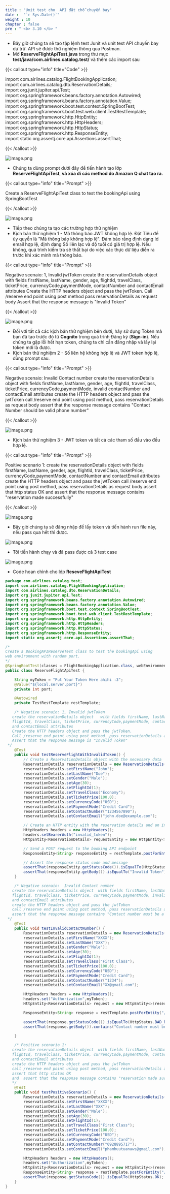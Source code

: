 ```yaml
---
title : "Unit test cho  API đặt chỗ chuyến bay"
date :  "`r Sys.Date()`" 
weight : 10
chapter : false
pre : " <b> 3.10 </b> "
---
```


- Bây giờ chúng ta sẽ tạo tập lệnh test Junit và unit test API chuyến bay dự trữ. API sẽ được thử nghiệm thông qua Postman.
- Mở **ReserveFlightApiTest.java** trong thư mục **test/java/com.airlines.catalog.test/** và thêm các import sau

{{< callout type="info" title="Code" >}}

import com.airlines.catalog.FlightBookingApplication;<br>
import com.airlines.catalog.dto.ReservationDetails;<br>
import org.junit.jupiter.api.Test;<br>
import org.springframework.beans.factory.annotation.Autowired;<br>
import org.springframework.beans.factory.annotation.Value;<br>
import org.springframework.boot.test.context.SpringBootTest;<br>
import org.springframework.boot.test.web.client.TestRestTemplate;<br>
import org.springframework.http.HttpEntity;<br>
import org.springframework.http.HttpHeaders;<br>
import org.springframework.http.HttpStatus;<br>
import org.springframework.http.ResponseEntity;<br>
import static org.assertj.core.api.Assertions.assertThat;<br>

{{< /callout >}}

![image.png](/images/module_2/unit_test_reservation_api/image.png)

- Chúng ta dùng prompt dưới đây để tiến hành tạo lớp **ReserveFlightApiTest**, ****và xóa đi các method do Amazon Q chat tạo ra**.**

{{< callout type="info" title="Prompt" >}}

Create a ReserveFlightApiTest class to test the bookingApi using SpringBootTest

{{< /callout >}}

![image.png](/images/module_2/unit_test_reservation_api/image_1.png)

- Tiếp theo chúng ta tạo các trường hợp thử nghiệm
- Kịch bản thử nghiệm 1 - Mã thông báo JWT không hợp lệ. Đặt Tiêu đề ủy quyền là "Mã thông báo không hợp lệ". Đảm bảo rằng định dạng Id email hợp lệ, định dạng Số liên lạc và độ tuổi có giá trị hợp lệ. Nếu không, quá trình kiểm tra sẽ thất bại do việc xác thực dữ liệu diễn ra trước khi xác minh mã thông báo.

{{< callout type="info" title="Prompt" >}}

Negative scenaio: 1, Invalid jwtToken
create the reservationDetails object   with fields firstName, lastName, gender, age,
flightId, travelClass, ticketPrice, currencyCode,paymentMode, contactNumber
and contactEmail attributes
Create the HTTP headers object and pass the jwtToken.
Call /reserve end point using post method  pass reservationDetails as request body
Assert that the response message is "Invalid Token"

{{< /callout >}}

![image.png](/images/module_2/unit_test_reservation_api/image_2.png)

- Đối với tất cả các kịch bản thử nghiệm bên dưới, hãy sử dụng Token mà bạn đã tạo trước đó từ **Cognito** trong quá trình Đăng ký (**Sign-in**). Nếu chúng ta gặp lỗi hết hạn token, chúng ta chỉ cần đăng nhập và lấy lại token mới là được.
- Kịch bản thử nghiệm 2 - Số liên hệ không hợp lệ và JWT token hợp lệ, dùng prompt sau.

{{< callout type="info" title="Prompt" >}}

Negative scenaio:  Invalid Contact number
   create the reservationDetails object  with fields firstName, lastName, gender, age,
   flightId, travelClass, ticketPrice, currencyCode,paymentMode, invalid contactNumber
   and contactEmail attributes
   create the HTTP headers object and pass the jwtToken
   call /reserve end point using post method, pass reservationDetails as request body
   assert that the response message contains "Contact Number should be valid phone number"

{{< /callout >}}

![image.png](/images/module_2/unit_test_reservation_api/image_3.png)

- Kịch bản thử nghiệm 3 - JWT token và tất cả các tham số đầu vào đều hợp lệ.

{{< callout type="info" title="Prompt" >}}

Positive scenario 1:
   create the reservationDetails object  with fields firstName, lastName, gender, age,
   flightId, travelClass, ticketPrice, currencyCode,paymentMode, contactNumber
   and contactEmail attributes
   create the HTTP headers object and pass the jwtToken
   call /reserve end point using post method, pass reservationDetails as request body
   assert that http status OK
   and  assert that the response message contains "reservation made successfully"

{{< /callout >}}

![image.png](/images/module_2/unit_test_reservation_api/image_4.png)

- Bây giờ chúng ta sẽ đăng nhập để lấy token và tiến hành run file này, nếu pass qua hết thì được.

![image.png](/images/module_2/unit_test_reservation_api/image_5.png)
- Tôi tiến hành chạy và đã pass được cả 3 test case

![image.png](/images/module_2/unit_test_reservation_api/image_6.png)

- Code hoan chỉnh cho lớp **ReseveFlightApiTest**

```java
package com.airlines.catalog.test;
import com.airlines.catalog.FlightBookingApplication;
import com.airlines.catalog.dto.ReservationDetails;
import org.junit.jupiter.api.Test;
import org.springframework.beans.factory.annotation.Autowired;
import org.springframework.beans.factory.annotation.Value;
import org.springframework.boot.test.context.SpringBootTest;
import org.springframework.boot.test.web.client.TestRestTemplate;
import org.springframework.http.HttpEntity;
import org.springframework.http.HttpHeaders;
import org.springframework.http.HttpStatus;
import org.springframework.http.ResponseEntity;
import static org.assertj.core.api.Assertions.assertThat;

/*
Create a BookingAPIReserveTest class to test the bookingApi using
web environment with random port.
*/
@SpringBootTest(classes = FlightBookingApplication.class, webEnvironment = SpringBootTest.WebEnvironment.RANDOM_PORT)
public class ReserveFlightApiTest {

    String myToken = "Put Your Token Here ahihi :3";
    @Value("${local.server.port}")
    private int port;

    @Autowired
    private TestRestTemplate restTemplate;

    /* Negative scenaio: 1, Invalid jwtToken
   create the reservationDetails object   with fields firstName, lastName, gender, age,
   flightId, travelClass, ticketPrice, currencyCode,paymentMode, contactNumber
   and contactEmail attributes
   Create the HTTP headers object and pass the jwtToken.
   Call /reserve end point using post method  pass reservationDetails as request body
   Assert that the response message is "Invalid Token"
 */
    @Test
    public void testReserveFlightWithInvalidToken() {
        // Create a ReservationDetails object with the necessary data
        ReservationDetails reservationDetails = new ReservationDetails();
        reservationDetails.setFirstName("John");
        reservationDetails.setLastName("Doe");
        reservationDetails.setGender("Male");
        reservationDetails.setAge(30);
        reservationDetails.setFlightId(1);
        reservationDetails.setTravelClass("Economy");
        reservationDetails.setTicketPrice(100.0);
        reservationDetails.setCurrencyCode("USD");
        reservationDetails.setPaymentMode("Credit Card");
        reservationDetails.setContactNumber("1234567890");
        reservationDetails.setContactEmail("john.doe@example.com");

        // Create an HTTP entity with the reservation details and an invalid JWT token
        HttpHeaders headers = new HttpHeaders();
        headers.setBearerAuth("invalid_token");
        HttpEntity<ReservationDetails> requestEntity = new HttpEntity<>(reservationDetails, headers);

        // Send a POST request to the booking API endpoint
        ResponseEntity<String> responseEntity = restTemplate.postForEntity("/reserve", requestEntity, String.class);

        // Assert the response status code and message
        assertThat(responseEntity.getStatusCode()).isEqualTo(HttpStatus.UNAUTHORIZED);
        assertThat(responseEntity.getBody()).isEqualTo("Invalid Token");
    }

    /* Negative scenaio:  Invalid Contact number
   create the reservationDetails object  with fields firstName, lastName, gender, age,
   flightId, travelClass, ticketPrice, currencyCode,paymentMode, invalid contactNumber
   and contactEmail attributes
   create the HTTP headers object and pass the jwtToken
   call /reserve end point using post method, pass reservationDetails as request body
   assert that the response message contains "Contact number must be a 10-digit number"
 */
    @Test
    public void testInvalidContactNumber() {
        ReservationDetails reservationDetails = new ReservationDetails();
        reservationDetails.setFirstName("XXXX");
        reservationDetails.setLastName("XXX");
        reservationDetails.setGender("Male");
        reservationDetails.setAge(30);
        reservationDetails.setFlightId(1);
        reservationDetails.setTravelClass("First Class");
        reservationDetails.setTicketPrice(100.0);
        reservationDetails.setCurrencyCode("USD");
        reservationDetails.setPaymentMode("Credit Card");
        reservationDetails.setContactNumber("1234");
        reservationDetails.setContactEmail("XX@gmail.com");

        HttpHeaders headers = new HttpHeaders();
        headers.set("Authorization",myToken);
        HttpEntity<ReservationDetails> request = new HttpEntity<>(reservationDetails, headers);

        ResponseEntity<String> response = restTemplate.postForEntity("/reserve", request, String.class);

        assertThat(response.getStatusCode()).isEqualTo(HttpStatus.BAD_REQUEST);
        assertThat(response.getBody()).contains("Contact number must be a 10-digit number");

    }

    /* Positive scenario 1:
   create the reservationDetails object  with fields firstName, lastName, gender, age,
   flightId, travelClass, ticketPrice, currencyCode,paymentMode, contactNumber
   and contactEmail attributes
   create the HTTP headers object and pass the jwtToken
   call /reserve end point using post method, pass reservationDetails as request body
   assert that http status OK
   and  assert that the response message contains "reservation made successfully"
   */
    @Test
    public void testPositiveScenario() {
        ReservationDetails reservationDetails = new ReservationDetails();
        reservationDetails.setFirstName("XXXX");
        reservationDetails.setLastName("XXX");
        reservationDetails.setGender("Male");
        reservationDetails.setAge(30);
        reservationDetails.setFlightId(1);
        reservationDetails.setTravelClass("First Class");
        reservationDetails.setTicketPrice(100.0);
        reservationDetails.setCurrencyCode("USD");
        reservationDetails.setPaymentMode("Credit Card");
        reservationDetails.setContactNumber("0928895717");
        reservationDetails.setContactEmail("phamhuutuanaws@gmail.com");

        HttpHeaders headers = new HttpHeaders();
        headers.set("Authorization",myToken);
        HttpEntity<ReservationDetails> request = new HttpEntity<>(reservationDetails, headers);
        ResponseEntity<String> response = restTemplate.postForEntity("/reserve", request, String.class);
        assertThat(response.getStatusCode()).isEqualTo(HttpStatus.OK);
    }
}
```